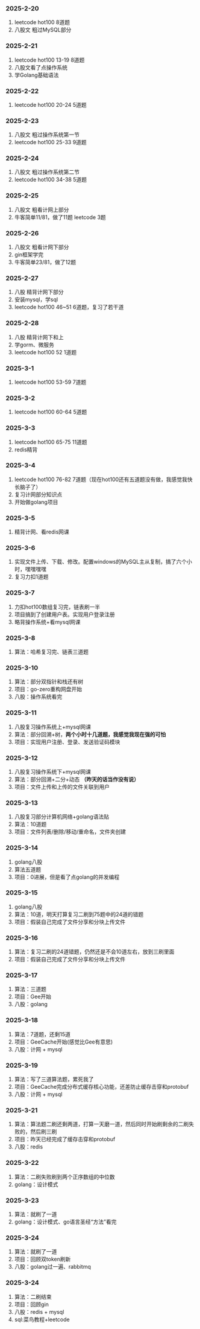 ### 2025-2-20
1. leetcode hot100 8道题
2. 八股文 粗过MySQL部分
### 2025-2-21
1. leetcode hot100 13-19 8道题
2. 八股文看了点操作系统
3. 学Golang基础语法
### 2025-2-22
1. leetcode hot100 20-24 5道题
### 2025-2-23
1. 八股文 粗过操作系统第一节
2. leetcode hot100 25-33 9道题
### 2025-2-24
1. 八股文 粗过操作系统第二节
2. leetcode hot100 34-38 5道题
### 2025-2-25
1. 八股文 粗看计网上部分
2. 牛客简单11/81，做了11题 leetcode 3题
### 2025-2-26
1. 八股文 粗看计网下部分
2. gin框架学完
3. 牛客简单23/81，做了12题 
### 2025-2-27
1. 八股 精背计网下部分
2. 安装mysql，学sql
3. leetcode hot100 46~51 6道题，复习了若干道
### 2025-2-28
1. 八股 精背计网下和上
2. 学gorm、微服务
3. leetcode hot100 52 1道题
### 2025-3-1
1. leetcode hot100 53-59 7道题
### 2025-3-2
1. leetcode hot100 60-64 5道题
### 2025-3-3
1. leetcode hot100 65-75 11道题
2. redis精背
### 2025-3-4
1. leetcode hot100 76-82 7道题（现在hot100还有五道题没有做，我感觉我快长脑子了）
2. 复习计网部分知识点
3. 开始做golang项目
### 2025-3-5
1. 精背计网、看redis网课
### 2025-3-6
1. 实现文件上传、下载、修改。配置windows的MySQL主从复制，搞了六个小时，嘿嘿嘿嘿
2. 复习力扣1道题
### 2025-3-7
1. 力扣hot100数组复习完，链表刷一半
2. 项目搞到了创建用户表。实现用户登录注册
3. 略背操作系统+看mysql网课
### 2025-3-8
1. 算法：哈希复习完、链表三道题

### 2025-3-10
1. 算法：部分双指针和栈还有树
2. 项目：go-zero重构网盘开始
3. 八股：操作系统看完


### 2025-3-11
1. 八股复习操作系统上+mysql网课
2. 算法：部分回溯+树，**两个小时十几道题，我感觉我现在强的可怕**
3. 项目：实现用户注册、登录、发送验证码模块


### 2025-3-12
1. 八股复习操作系统下+mysql网课
2. 算法：部分回溯+二分+动态 **（昨天的话当作没有说）**
3. 项目：文件上传和上传的文件关联到用户

### 2025-3-13
1. 八股复习部分计算机网络+golang语法贴
2. 算法：10道题
3. 项目：文件列表/删除/移动/重命名，文件夹创建

### 2025-3-14
1. golang八股
2. 算法五道题
3. 项目：0进展，但是看了点golang的并发编程

### 2025-3-15
1. golang八股
2. 算法：10道，明天打算复习二刷到75题中的24道的错题
3. 项目：假装自己完成了文件分享和分块上传文件

### 2025-3-16
1. 算法：复习二刷的24道错题，仍然还是不会10道左右，放到三刷里面
2. 项目：假装自己完成了文件分享和分块上传文件

### 2025-3-17
1. 算法：三道题
2. 项目：Gee开始
3. 八股：golang

### 2025-3-18
1. 算法：7道题，还剩15道
2. 项目：GeeCache开始(感觉比Gee有意思)
3. 八股：计网 + mysql 

### 2025-3-19
1. 算法：写了三道算法题，累死我了
2. 项目：GeeCache完成分布式缓存核心功能，还差防止缓存击穿和protobuf
3. 八股：计网 + mysql 

### 2025-3-21
1. 算法：算法题二刷还剩两道，打算一天磨一道，然后同时开始刷剩余的二刷失败的，然后刷三刷
2. 项目：昨天已经完成了缓存击穿和protobuf
3. 八股：redis
### 2025-3-22
1. 算法：二刷失败刷到两个正序数组的中位数
2. golang：设计模式

### 2025-3-23
1. 算法：就刷了一道
2. golang：设计模式、go语言圣经“方法”看完

### 2025-3-24
1. 算法：就刷了一道
2. 项目：回顾双token刷新
3. 八股：golang过一遍、rabbitmq

### 2025-3-24
1. 算法：二刷结束
2. 项目：回顾gin
3. 八股：redis + mysql
4. sql:菜鸟教程+leetcode